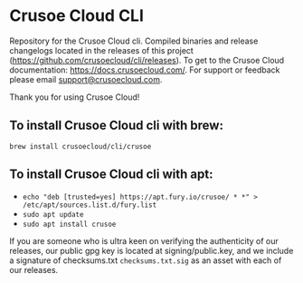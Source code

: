# Crusoe Cloud CLI

Repository for the Crusoe Cloud cli. Compiled binaries and release changelogs located in the releases of this project (https://github.com/crusoecloud/cli/releases). To get to the Crusoe Cloud documentation: https://docs.crusoecloud.com/. For support or feedback please email support@crusoecloud.com. 

Thank you for using Crusoe Cloud!

## To install Crusoe Cloud cli with brew:
`brew install crusoecloud/cli/crusoe`

## To install Crusoe Cloud cli with apt:
- `echo "deb [trusted=yes] https://apt.fury.io/crusoe/ * *" > /etc/apt/sources.list.d/fury.list`
- `sudo apt update`
- `sudo apt install crusoe`

If you are someone who is ultra keen on verifying the authenticity of our releases, our public gpg key is located at signing/public.key, and we include a signature of checksums.txt `checksums.txt.sig` as an asset with each of our releases.